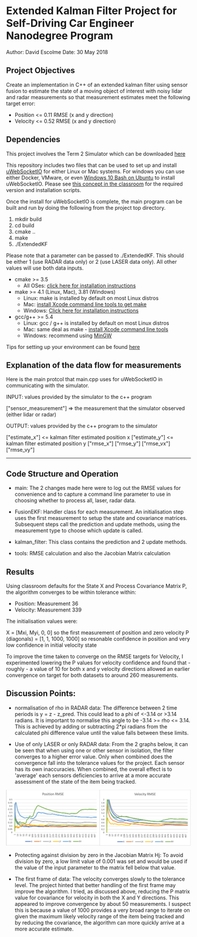 # Extended Kalman Filter Project for Self-Driving Car Engineer Nanodegree Program

Author: David Escolme
Date: 30 May 2018

## Project Objectives

Create an implementation in C++ of an extended kalman filter using sensor fusion to estimate the state of a moving object of interest with noisy lidar and radar measurements so that measurement estimates meet the following target error:
* Position <= 0.11 RMSE (x and y direction)
* Velocity <= 0.52 RMSE (x and y direction)

[//]: # (Image References)

[image1]: RMSE.PNG "RMSE Values"

## Dependencies

This project involves the Term 2 Simulator which can be downloaded [here](https://github.com/udacity/self-driving-car-sim/releases)

This repository includes two files that can be used to set up and install [uWebSocketIO](https://github.com/uWebSockets/uWebSockets) for either Linux or Mac systems. For windows you can use either Docker, VMware, or even [Windows 10 Bash on Ubuntu](https://www.howtogeek.com/249966/how-to-install-and-use-the-linux-bash-shell-on-windows-10/) to install uWebSocketIO. Please see [this concept in the classroom](https://classroom.udacity.com/nanodegrees/nd013/parts/40f38239-66b6-46ec-ae68-03afd8a601c8/modules/0949fca6-b379-42af-a919-ee50aa304e6a/lessons/f758c44c-5e40-4e01-93b5-1a82aa4e044f/concepts/16cf4a78-4fc7-49e1-8621-3450ca938b77) for the required version and installation scripts.

Once the install for uWebSocketIO is complete, the main program can be built and run by doing the following from the project top directory.

1. mkdir build
2. cd build
3. cmake ..
4. make
5. ./ExtendedKF

Please note that a parameter can be passed to ./ExtendedKF. This should be either 1 (use RADAR data only) or 2 (use LASER data only). All other values will use both data inputs.

* cmake >= 3.5
  * All OSes: [click here for installation instructions](https://cmake.org/install/)
* make >= 4.1 (Linux, Mac), 3.81 (Windows)
  * Linux: make is installed by default on most Linux distros
  * Mac: [install Xcode command line tools to get make](https://developer.apple.com/xcode/features/)
  * Windows: [Click here for installation instructions](http://gnuwin32.sourceforge.net/packages/make.htm)
* gcc/g++ >= 5.4
  * Linux: gcc / g++ is installed by default on most Linux distros
  * Mac: same deal as make - [install Xcode command line tools](https://developer.apple.com/xcode/features/)
  * Windows: recommend using [MinGW](http://www.mingw.org/)

Tips for setting up your environment can be found [here](https://classroom.udacity.com/nanodegrees/nd013/parts/40f38239-66b6-46ec-ae68-03afd8a601c8/modules/0949fca6-b379-42af-a919-ee50aa304e6a/lessons/f758c44c-5e40-4e01-93b5-1a82aa4e044f/concepts/23d376c7-0195-4276-bdf0-e02f1f3c665d)

## Explanation of the data flow for measurements

Here is the main protcol that main.cpp uses for uWebSocketIO in communicating with the simulator.

INPUT: values provided by the simulator to the c++ program

["sensor_measurement"] => the measurement that the simulator observed (either lidar or radar)

OUTPUT: values provided by the c++ program to the simulator

["estimate_x"] <= kalman filter estimated position x
["estimate_y"] <= kalman filter estimated position y
["rmse_x"]
["rmse_y"]
["rmse_vx"]
["rmse_vy"]

---

## Code Structure and Operation

* main: The 2 changes made here were to log out the RMSE values for convenience and to capture a command line parameter to use in choosing whether to process all, laser, radar data.

* FusionEKF: Handler class for each measurement. An initialisation step uses the first measurement to setup the state and covariance matrices. Subsequent steps call the prediction and update methods, using the measurement type to choose which update is called.

* kalman_filter: This class contains the prediction and 2 update methods.

* tools: RMSE calculation and also the Jacobian Matrix calculation

## Results

Using classroom defaults for the State X and Process Covariance Matrix P, the algorithm converges to be within tolerance within:
* Position: Measurement 36
* Velocity: Measurement 339

The initialisation values were:

X = [Mxi, Myi, 0, 0] so the first measurement of position and zero velocity
P (diagonals) = [1, 1, 1000, 1000] so resonable confidence in position and very low confidence in initial velocity state

To improve the time taken to converge on the RMSE targets for Velocity, I experimented lowering the P values for velocity confidence and found that - roughly - a value of 10 for both x and y velocity directions allowed an earlier convergence on target for both datasets to around 260 measurements.

## Discussion Points:

* normalisation of rho in RADAR data: The difference between 2 time periods is y = z - z_pred. This could lead to a phi of <-3.14 or >3.14 radians. It is important to normalise this angle to be -3.14 >= rho <= 3.14. This is achieved by adding or subtracting 2*pi radians from the calculated phi difference value until the value falls between these limits.

* Use of only LASER or only RADAR data: From the 2 graphs below, it can be seen that when using one or other sensor in isolation, the filter converges to a higher error value. Only when combined does the convergence fall into the tolerance values for the project. Each sensor has its own inaccuracies. When combined, the overall effect is to 'average' each sensors deficiencies to arrive at a more accurate assessment of the state of the item being tracked.

![alt text][image1]

* Protecting against division by zero in the Jacobian Matrix Hj: To avoid division by zero, a low limit value of 0.001 was set and would be used if the value of the input parameter to the matrix fell below that value.

* The first frame of data: The velocity converges slowly to the tolerance level. The project hinted that better handling of the first frame may improve the algorithm. I tried, as discussed above, reducing the P matrix value for covariance for velocity in both the X and Y directions. This appeared to improve convergence by about 50 measurements. I suspect this is because a value of 1000 provides a very broad range to iterate on given the maximum likely velocity range of the item being tracked and by reducing the covariance, the algorithm can more quickly arrive at a more accurate estimate.

